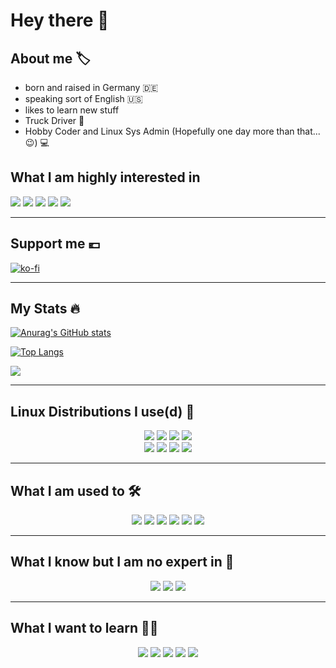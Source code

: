 # Hey there :wave:

## About me :label:

- born and raised in Germany :de:
- speaking sort of English :us:
- likes to learn new stuff
- Truck Driver :truck:
- Hobby Coder and Linux Sys Admin (Hopefully one day more than that... :wink:) :computer:

## What I am highly interested in

<div>
  <img src="https://img.shields.io/badge/Linux-2e3440?logo=Linux&logoColor=FCC624&style=for-the-badge">
  <img src="https://img.shields.io/badge/Arch%20Linux-2e3440?logo=Arch%20Linux&logoColor=1793D1&style=for-the-badge">
  <img src="https://img.shields.io/badge/Manjaro-2e3440?logo=Manjaro&logoColor=35BF5C&style=for-the-badge">
  <img src="https://img.shields.io/badge/GNU%20Bash-2e3440?logo=GNUBash&logoColor=4EAA25&style=for-the-badge">
  <img src="https://img.shields.io/badge/Raspberry Pi-2e3440?logo=Raspberry Pi&logoColor=A22846&style=for-the-badge">
</div>

---

## Support me :euro:

[![ko-fi](https://ko-fi.com/img/githubbutton_sm.svg)](https://ko-fi.com/U7U2GK66P)

---

## My Stats :fire:

[![Anurag's GitHub stats](https://github-readme-stats.vercel.app/api?username=KwadFan&show_icons=true&theme=nord)](https://github.com/anuraghazra/github-readme-stats)

[![Top Langs](https://github-readme-stats.vercel.app/api/top-langs/?username=KwadFan&layout=compact&theme=nord)](https://github.com/anuraghazra/github-readme-stats)

![](https://komarev.com/ghpvc/?username=KwadFan&style=for-the-badge)

---

## Linux Distributions I use(d) :penguin:

<div align="center">
  <img src="https://img.shields.io/badge/Arch%20Linux-2e3440?logo=Arch%20Linux&logoColor=1793D1&style=for-the-badge">
  <img src="https://img.shields.io/badge/Manjaro-2e3440?logo=Manjaro&logoColor=35BF5C&style=for-the-badge">
  <img src="https://img.shields.io/badge/Raspberry%20Pi%20OS-2e3440?logo=Raspberry%20Pi&logoColor=A22846&style=for-the-badge">
  <img src="https://img.shields.io/badge/OpenWRT-2e3440?logo=OpenWRT&logoColor=00B5E2&style=for-the-badge">
</div>
<div align="center">
  <img src="https://img.shields.io/badge/Alpine%20Linux-2e3440?logo=Alpine%20Linux&logoColor=0D597F&style=for-the-badge">
  <img src="https://img.shields.io/badge/Ubuntu-2e3440?logo=Ubuntu&logoColor=E95420&style=for-the-badge">
  <img src="https://img.shields.io/badge/Redhat-2e3440?logo=RedHat&logoColor=EE0000&style=for-the-badge">
  <img src="https://img.shields.io/badge/Debian-2e3440?logo=Debian&logoColor=A81D33&style=for-the-badge">
</div>

---

## What I am used to :hammer_and_wrench:

<div align="center">
  <img src="https://img.shields.io/badge/GNU%20Bash-2e3440?logo=GNUBash&logoColor=4EAA25&style=for-the-badge">
  <img src="https://img.shields.io/badge/Github-2e3440?logo=Github&logoColor=white&style=for-the-badge">
  <img src="https://img.shields.io/badge/VS%20Code-2e3440?logo=Visual%20Studio%20Code&logoColor=007ACC&style=for-the-badge">
  <img src="https://img.shields.io/badge/Neovim-2e3440?logo=Neovim&logoColor=57A143&style=for-the-badge">
  <img src="https://img.shields.io/badge/Manjaro-2e3440?logo=Manjaro&logoColor=35BF5C&style=for-the-badge">
  <img src="https://img.shields.io/badge/Debian-2e3440?logo=Debian&logoColor=A81D33&style=for-the-badge">
</div>

---

## What I know but I am no expert in :thinking:

<div align="center">
  <img src="https://img.shields.io/badge/Docker-2e3440?logo=Docker&logoColor=2496ED&style=for-the-badge">
  <img src="https://img.shields.io/badge/Proxmox-2e3440?logo=Proxmox&logoColor=E57000&style=for-the-badge">
  <img src="https://img.shields.io/badge/OpenWRT-2e3440?logo=OpenWRT&logoColor=00B5E2&style=for-the-badge">
</div>

---

## What I want to learn :man_student:

<div align="center">
  <img src="https://img.shields.io/badge/Python-2e3440?logo=Python&logoColor=3776AB&style=for-the-badge">
  <img src="https://img.shields.io/badge/Go-2e3440?logo=Go&logoColor=00ADD8&style=for-the-badge">
  <img src="https://img.shields.io/badge/Ansible-2e3440?logo=Ansible&logoColor=EE0000&style=for-the-badge">
  <img src="https://img.shields.io/badge/Kubernetes-2e3440?logo=Kubernetes&logoColor=326CE5&style=for-the-badge">
  <img src="https://img.shields.io/badge/Amazon%20AWS-2e3440?logo=Amazon%20AWS&logoColor=232F3E&style=for-the-badge">
</div>
